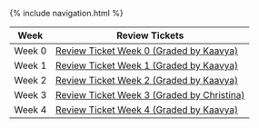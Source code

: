 {% include navigation.html %}

| Week |**Review Tickets**|
|-------|--------------------|
|Week 0 |<a href="https://github.com/saumyapalk23/Saumya-Palakodety-Trimester-3-/issues/1" target="_blank">Review Ticket Week 0 (Graded by Kaavya)</a> |
|Week 1 |<a href="https://github.com/saumyapalk23/Saumya-Palakodety-Trimester-3-/issues/2" target="_blank">Review Ticket Week 1 (Graded by Kaavya)</a> |
|Week 2 |<a href="https://github.com/saumyapalk23/Saumya-Palakodety-Trimester-3-/issues/3" target="_blank">Review Ticket Week 2 (Graded by Kaavya)</a> |
|Week 3 |<a href="https://github.com/saumyapalk23/Saumya-Palakodety-Trimester-3-/issues/5" target="_blank">Review Ticket Week 3 (Graded by Christina)</a> |
|Week 4 |<a href="https://github.com/saumyapalk23/Saumya-Palakodety-Trimester-3-/issues/6" target="_blank">Review Ticket Week 4 (Graded by Kaavya)</a> |


  

  
